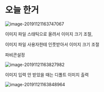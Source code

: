 # 오늘 한거



![image-20191121163747067](C:\Users\student\AppData\Roaming\Typora\typora-user-images\image-20191121163747067.png)



이미지 파일 스태틱으로 올려서 이미지 크기 조절, 



이미지 파일 사용자한테 인풋받아서 이미지 크기 조절



파비콘설정



![image-20191121163827982](C:\Users\student\AppData\Roaming\Typora\typora-user-images\image-20191121163827982.png)





이미지 입력 안 받았을 때는 디폴트 이미지 출력



![image-20191121163848964](C:\Users\student\AppData\Roaming\Typora\typora-user-images\image-20191121163848964.png)



